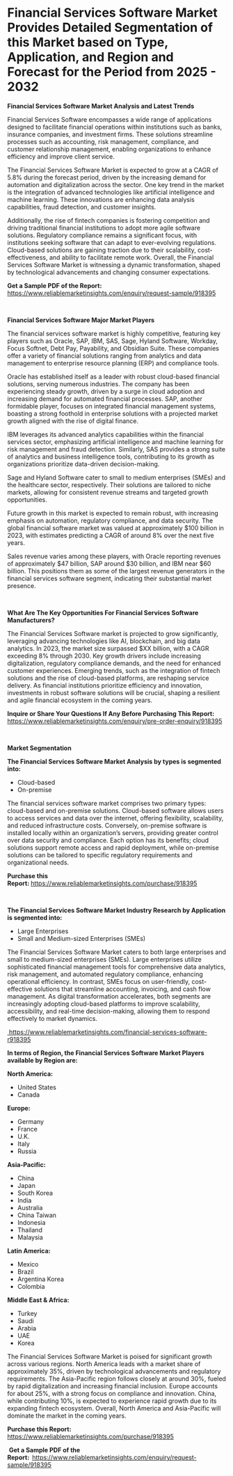 <p><h1>Financial Services Software Market Provides Detailed Segmentation of this Market based on Type, Application, and Region and Forecast for the Period from 2025 - 2032</h1></p><p><strong>Financial Services Software Market Analysis and Latest Trends</strong></p>
<p><p>Financial Services Software encompasses a wide range of applications designed to facilitate financial operations within institutions such as banks, insurance companies, and investment firms. These solutions streamline processes such as accounting, risk management, compliance, and customer relationship management, enabling organizations to enhance efficiency and improve client service.</p><p>The Financial Services Software Market is expected to grow at a CAGR of 5.8% during the forecast period, driven by the increasing demand for automation and digitalization across the sector. One key trend in the market is the integration of advanced technologies like artificial intelligence and machine learning. These innovations are enhancing data analysis capabilities, fraud detection, and customer insights.</p><p>Additionally, the rise of fintech companies is fostering competition and driving traditional financial institutions to adopt more agile software solutions. Regulatory compliance remains a significant focus, with institutions seeking software that can adapt to ever-evolving regulations. Cloud-based solutions are gaining traction due to their scalability, cost-effectiveness, and ability to facilitate remote work. Overall, the Financial Services Software Market is witnessing a dynamic transformation, shaped by technological advancements and changing consumer expectations.</p></p>
<p><strong>Get a Sample PDF of the Report:&nbsp;</strong> <a href="https://www.reliablemarketinsights.com/enquiry/request-sample/918395?utm_campaign=2788&utm_medium=2&utm_source=Github&utm_content=ia&utm_term=18042025&utm_id=financial-services-software">https://www.reliablemarketinsights.com/enquiry/request-sample/918395</a></p>
<p>&nbsp;</p>
<p><strong>Financial Services Software Major Market Players</strong></p>
<p><p>The financial services software market is highly competitive, featuring key players such as Oracle, SAP, IBM, SAS, Sage, Hyland Software, Workday, Focus Softnet, Debt Pay, Payability, and Obsidian Suite. These companies offer a variety of financial solutions ranging from analytics and data management to enterprise resource planning (ERP) and compliance tools.</p><p>Oracle has established itself as a leader with robust cloud-based financial solutions, serving numerous industries. The company has been experiencing steady growth, driven by a surge in cloud adoption and increasing demand for automated financial processes. SAP, another formidable player, focuses on integrated financial management systems, boasting a strong foothold in enterprise solutions with a projected market growth aligned with the rise of digital finance.</p><p>IBM leverages its advanced analytics capabilities within the financial services sector, emphasizing artificial intelligence and machine learning for risk management and fraud detection. Similarly, SAS provides a strong suite of analytics and business intelligence tools, contributing to its growth as organizations prioritize data-driven decision-making.</p><p>Sage and Hyland Software cater to small to medium enterprises (SMEs) and the healthcare sector, respectively. Their solutions are tailored to niche markets, allowing for consistent revenue streams and targeted growth opportunities.</p><p>Future growth in this market is expected to remain robust, with increasing emphasis on automation, regulatory compliance, and data security. The global financial software market was valued at approximately $100 billion in 2023, with estimates predicting a CAGR of around 8% over the next five years.</p><p>Sales revenue varies among these players, with Oracle reporting revenues of approximately $47 billion, SAP around $30 billion, and IBM near $60 billion. This positions them as some of the largest revenue generators in the financial services software segment, indicating their substantial market presence.</p></p>
<p>&nbsp;</p>
<p><strong>What Are The Key Opportunities For Financial Services Software Manufacturers?</strong></p>
<p><p>The Financial Services Software market is projected to grow significantly, leveraging advancing technologies like AI, blockchain, and big data analytics. In 2023, the market size surpassed $XX billion, with a CAGR exceeding 8% through 2030. Key growth drivers include increasing digitalization, regulatory compliance demands, and the need for enhanced customer experiences. Emerging trends, such as the integration of fintech solutions and the rise of cloud-based platforms, are reshaping service delivery. As financial institutions prioritize efficiency and innovation, investments in robust software solutions will be crucial, shaping a resilient and agile financial ecosystem in the coming years.</p></p>
<p><strong>Inquire or Share Your Questions If Any Before Purchasing This Report:</strong> <a href="https://www.reliablemarketinsights.com/enquiry/pre-order-enquiry/918395?utm_campaign=2788&utm_medium=2&utm_source=Github&utm_content=ia&utm_term=18042025&utm_id=financial-services-software">https://www.reliablemarketinsights.com/enquiry/pre-order-enquiry/918395</a></p>
<p>&nbsp;</p>
<p><strong>Market Segmentation</strong></p>
<p><strong>The Financial Services Software Market Analysis by types is segmented into:</strong></p>
<p><ul><li>Cloud-based</li><li>On-premise</li></ul></p>
<p><p>The financial services software market comprises two primary types: cloud-based and on-premise solutions. Cloud-based software allows users to access services and data over the internet, offering flexibility, scalability, and reduced infrastructure costs. Conversely, on-premise software is installed locally within an organization’s servers, providing greater control over data security and compliance. Each option has its benefits; cloud solutions support remote access and rapid deployment, while on-premise solutions can be tailored to specific regulatory requirements and organizational needs.</p></p>
<p><strong>Purchase this Report:&nbsp;</strong><a href="https://www.reliablemarketinsights.com/purchase/918395?utm_campaign=2788&utm_medium=2&utm_source=Github&utm_content=ia&utm_term=18042025&utm_id=financial-services-software">https://www.reliablemarketinsights.com/purchase/918395</a></p>
<p>&nbsp;</p>
<p><strong>The Financial Services Software Market Industry Research by Application is segmented into:</strong></p>
<p><ul><li>Large Enterprises</li><li>Small and Medium-sized Enterprises (SMEs)</li></ul></p>
<p><p>The Financial Services Software Market caters to both large enterprises and small to medium-sized enterprises (SMEs). Large enterprises utilize sophisticated financial management tools for comprehensive data analytics, risk management, and automated regulatory compliance, enhancing operational efficiency. In contrast, SMEs focus on user-friendly, cost-effective solutions that streamline accounting, invoicing, and cash flow management. As digital transformation accelerates, both segments are increasingly adopting cloud-based platforms to improve scalability, accessibility, and real-time decision-making, allowing them to respond effectively to market dynamics.</p></p>
<p><a href="https://www.reliablemarketinsights.com/financial-services-software-r918395?utm_campaign=2788&utm_medium=2&utm_source=Github&utm_content=ia&utm_term=18042025&utm_id=financial-services-software">&nbsp;https://www.reliablemarketinsights.com/financial-services-software-r918395</a></p>
<p><strong>In terms of Region, the Financial Services Software Market Players available by Region are:</strong></p>
<p>
    <p> <strong> North America: </strong>
        <ul>
            <li>United States</li>
            <li>Canada</li>
        </ul>
        </p> 
    <p> <strong> Europe: </strong>
        <ul>
            <li>Germany</li>
            <li>France</li>
            <li>U.K.</li>
            <li>Italy</li>
            <li>Russia</li>
        </ul>
        </p> 
    <p> <strong> Asia-Pacific: </strong>
        <ul>
            <li>China</li>
            <li>Japan</li>
            <li>South Korea</li>
            <li>India</li>
            <li>Australia</li>
            <li>China Taiwan</li>
            <li>Indonesia</li>
            <li>Thailand</li>
            <li>Malaysia</li>
        </ul>
        </p> 
    <p> <strong> Latin America: </strong>
        <ul>
            <li>Mexico</li>
            <li>Brazil</li>
            <li>Argentina Korea</li>
            <li>Colombia</li>
        </ul>
        </p> 
    <p> <strong> Middle East & Africa: </strong>
        <ul>
            <li>Turkey</li>
            <li>Saudi</li>
            <li>Arabia</li>
            <li>UAE</li>
            <li>Korea</li>
        </ul>
    </p>
    </p>
<p><p>The Financial Services Software Market is poised for significant growth across various regions. North America leads with a market share of approximately 35%, driven by technological advancements and regulatory requirements. The Asia-Pacific region follows closely at around 30%, fueled by rapid digitalization and increasing financial inclusion. Europe accounts for about 25%, with a strong focus on compliance and innovation. China, while contributing 10%, is expected to experience rapid growth due to its expanding fintech ecosystem. Overall, North America and Asia-Pacific will dominate the market in the coming years.</p></p>
<p><strong>Purchase this Report: </strong><a href="https://www.reliablemarketinsights.com/purchase/918395?utm_campaign=2788&utm_medium=2&utm_source=Github&utm_content=ia&utm_term=18042025&utm_id=financial-services-software">https://www.reliablemarketinsights.com/purchase/918395</a></p>
<p>&nbsp;<strong>Get a Sample PDF of the Report:&nbsp;&nbsp;</strong><a href="https://www.reliablemarketinsights.com/enquiry/request-sample/918395?utm_campaign=2788&utm_medium=2&utm_source=Github&utm_content=ia&utm_term=18042025&utm_id=financial-services-software">https://www.reliablemarketinsights.com/enquiry/request-sample/918395</a></p>
<p><strong></strong></p>
<p><p></p><p></p><p></p></p>